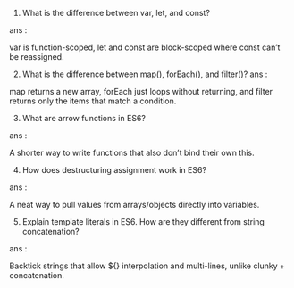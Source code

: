 1) What is the difference between var, let, and const?

ans : 

var is function-scoped, let and const are block-scoped where const can’t be reassigned.

2) What is the difference between map(), forEach(), and filter()?
ans :

map returns a new array, forEach just loops without returning, and filter returns only the items that match a condition.

3) What are arrow functions in ES6?

ans :

A shorter way to write functions that also don’t bind their own this.

4) How does destructuring assignment work in ES6? 
 
ans :

A neat way to pull values from arrays/objects directly into variables.


5) Explain template literals in ES6. How are they different from string concatenation?

ans :

Backtick strings that allow ${} interpolation and multi-lines, unlike clunky + concatenation.